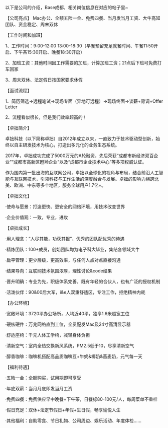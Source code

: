 以下是公司的介绍，Base成都，相关岗位信息在对应的帖子里~

【公司亮点】
Mac办公、全额五险一金、免费四餐、当月发当月工资、大牛高知团队、资金稳定、周末双休

【工作时间和加班】

1、工作时间：9:00-12:00 13:00-18:30（早餐预留充足就餐时间、午餐11:50开启、下午茶15:30开启、晚餐18:30开启）

2、加班工资：其他时间因工作需要的加班，计算加班工资；21点后下班可免费打车回家

3、周末双休、法定假日按国家要求休假

【面试流程】

1、简历筛选→远程笔试→现场专面（异地可远程）→现场终面→谈薪+背调+Offer Letter

2、流程看似很长，但是我们效率超高的！

【卓拙简介】

卓拙科技（以下简称卓拙）自2012年成立以来，一直致力于技术驱动型创新，始终以自主研发技术为核心，打造出多元化的业务生态系统。

2017年，卓拙成功完成了5000万元的A轮融资，先后荣获“成都市新经济双百企业”“成都市高新区瞪羚企业”以及“成都市企业技术中心”等多项权威认证。

作为国内第一批出海的互联网公司，卓拙以全球化的视角与布局，结合前沿人工智能与互联网技术，引领科技与工作生活的深度融合与发展。卓拙的影响力横跨北美、欧洲、中东等多个地区，服务全球用户1.7亿+。


【卓拙文化】

·使命与愿景：打造更快、更安全的网络环境，用技术改变世界

·企业价值观：一致，专业，进攻

【卓拙成长】

·用人理念：“人尽其能，功获其报”，优秀的团队配优秀的待遇

·精炼团队：100+成员，创始团队均为电子科大毕业，集结各领域大牛

·扁平管理：更少层级，更高效率，与任何人点对点直接沟通

·结果导向：互联网技术氛围浓厚，理性讨论&code结果

·晋升明确：专业为先，职级体系完善，既有年轻的合伙人，也有广泛的授权机制

·活泼伙伴：90&00后大军，i&e人双重舒适区，专注工作，拒绝精神内耗


【办公环境】

·宽敞环境：3720平办公场所，人均近40平，独享1.6米超宽工位

·硬核硬件：万兆网络直到工位，全员配发Mac及24寸高清显示器

·舒适座椅：千元人体工学椅，减轻身体负担

·清新空气：室内全热交换新风系统，PM2.5低于10，尽享清新空气

·醇香咖啡：咖啡机搭配高品质咖啡豆+牛奶&椰奶&燕麦奶，元气每一天


【福利待遇】

·五险一金：全额购买，试用期即可享受

·年底双薪：当月月底即发当月工资

·免费四餐：免费供应早中晚餐+下午茶，日餐标80-100元/人，每周菜单不重样

·假日充足：双休+法定节假日+年假+生日假，畅享愉悦人生

·其他福利：自助零食、节日礼物、公司周边、娱乐活动、年度体检......

